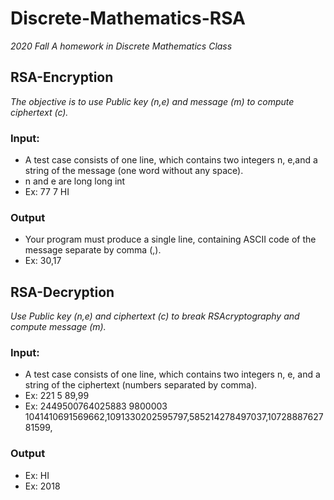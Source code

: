 # Discrete-Mathematics-RSA
*2020 Fall*
_A homework in Discrete Mathematics Class_

## RSA-Encryption
*The objective is to use Public key (n,e) and message (m) to compute ciphertext (c).*
### Input: 
* A test case consists of one line, which contains two integers n, e,and a string of the message (one word without any space).
* n and e are long long int
* Ex: 77 7 HI
### Output
* Your program must produce a single line, containing ASCII code of the message separate by comma (,).
* Ex: 30,17

## RSA-Decryption
*Use Public key (n,e) and ciphertext (c) to break RSAcryptography and compute message (m).*
### Input:
* A test case consists of one line, which contains two integers n, e, and a string of the ciphertext (numbers separated by comma).
* Ex: 221 5 89,99
* Ex: 2449500764025883 9800003 1041410691569662,1091330202595797,585214278497037,1072888762781599,
### Output
* Ex: HI
* Ex: 2018
